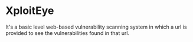 # XploitEye
It's a basic level web-based vulnerability scanning system in which a url is provided to see the vulnerabilities found in that url.
